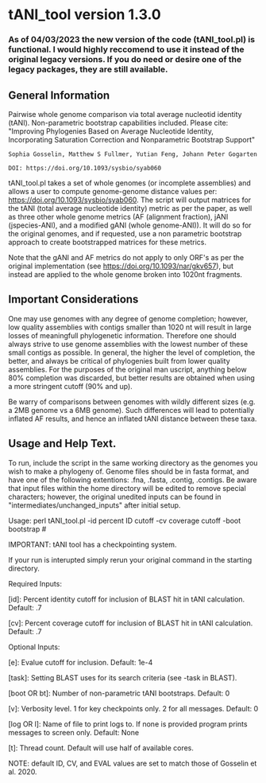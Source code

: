 # tANI_tool version 1.3.0

### As of 04/03/2023 the new version of the code (tANI_tool.pl) is functional. I would highly reccomend to use it instead of the original legacy versions. If you do need or desire one of the legacy packages, they are still available. 

## General Information

Pairwise whole genome comparison via total average nucleotid identity (tANI). Non-parametric bootstrap capabilities included.
Please cite: "Improving Phylogenies Based on Average Nucleotide Identity, Incorporating Saturation Correction and Nonparametric Bootstrap Support"
	
	Sophia Gosselin, Matthew S Fullmer, Yutian Feng, Johann Peter Gogarten
	
	DOI: https://doi.org/10.1093/sysbio/syab060


tANI_tool.pl takes a set of whole genomes (or incomplete assemblies) and allows a user to compute genome-genome distance values per: https://doi.org/10.1093/sysbio/syab060. The script will output matrices for the tANI (total average nucleotide identity) metric as per the paper, as well as three other whole genome metrics (AF (alignment fraction), jANI (jspecies-ANI), and a modified gANI (whole genome-ANI)). It will do so for the original genomes, and if requested, use a non parametric bootstrap approach to create bootstrapped matrices for these metrics.


Note that the gANI and AF metrics do not apply to only ORF's as per the original implementation (see https://doi.org/10.1093/nar/gkv657), but instead are applied to the whole genome broken into 1020nt fragments. 


## Important Considerations


One may use genomes with any degree of genome completion; however, low quality assemblies with contigs smaller than 1020 nt will result in large losses of meaningfull phylogenetic information. Therefore one should always strive to use genome assemblies with the lowest number of these small contigs as possible. In general, the higher the level of completion, the better, and always be critical of phylogenies built from lower quality assemblies. For the purposes of the original man uscript, anything below 80% completion was discarded, but better results are obtained when using a more stringent cutoff (90% and up).


Be warry of comparisons between genomes with wildly different sizes (e.g. a 2MB genome vs a 6MB genome). Such differences will lead to potentially inflated AF results, and hence an inflated tANI distance between these taxa. 


## Usage and Help Text.


To run, include the script in the same working directory as the genomes you wish to make a phylogeny of. Genome files should be in fasta format, and have one of the following extentions: .fna, .fasta, .contig, .contigs. Be aware that input files within the home directory will be edited to remove special characters; however, the original unedited inputs can be found in "intermediates/unchanged_inputs" after initial setup.


Usage: perl tANI_tool.pl -id percent ID cutoff -cv coverage cutoff -boot bootstrap #


IMPORTANT: tANI tool has a checkpointing system.
 
 If your run is interupted simply rerun your original command in the starting directory.


Required Inputs:

[id]: Percent identity cutoff for inclusion of BLAST hit in tANI calculation. Default: .7

[cv]: Percent coverage cutoff for inclusion of BLAST hit in tANI calculation. Default: .7


Optional Inputs:

[e]: Evalue cutoff for inclusion. Default: 1e-4

[task]: Setting BLAST uses for its search criteria (see -task in BLAST).

[boot OR bt]: Number of non-parametric tANI bootstraps. Default: 0

[v]: Verbosity level. 1 for key checkpoints only. 2 for all messages. Default: 0

[log OR l]: Name of file to print logs to. If none is provided program prints messages to screen only. Default: None

[t]: Thread count. Default will use half of available cores.
	


NOTE: default ID, CV, and EVAL values are set to match those of Gosselin et al. 2020.
